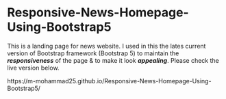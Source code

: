 # Responsive-News-Homepage-Using-Bootstrap5
<p>This is a landing page for news website. I used in this the lates current version of Bootstrap framework (Bootstrap 5) to maintain the <em><strong>responsiveness</strong></em> of the page & to make it look <em><strong>appealing</strong></em>.
Please check the live version below.</p>
https://m-mohammad25.github.io/Responsive-News-Homepage-Using-Bootstrap5/
